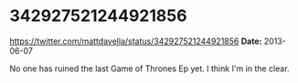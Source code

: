 # 342927521244921856
https://twitter.com/mattdavella/status/342927521244921856
**Date:** 2013-06-07

No one has ruined the last Game of Thrones Ep yet. I think I'm in the clear.
